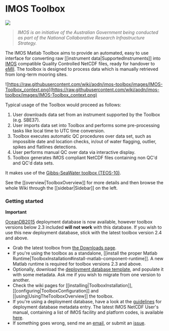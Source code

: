 # IMOS Toolbox #

![](https://raw.githubusercontent.com/wiki/aodn/imos-toolbox/images/imos_logo.png)

> _IMOS is an initiative of the Australian Government being conducted as part of the National Collaborative Research Infrastructure Strategy._

The IMOS Matlab Toolbox aims to provide an automated, easy to use interface for converting raw [[instrument data|SupportedInstruments]] into [IMOS](http://www.imos.org.au) compatible Quality Controlled NetCDF files, ready for handover to [eMII](http://imos.org.au/emii.html). The toolbox is designed to process data which is manually retrieved from long-term mooring sites.

![https://raw.githubusercontent.com/wiki/aodn/imos-toolbox/images/IMOS-Toolbox_context.png](https://raw.githubusercontent.com/wiki/aodn/imos-toolbox/images/IMOS-Toolbox_context.png)

Typical usage of the Toolbox would proceed as follows:

  1. User downloads data set from an instrument supported by the Toolbox (e.g. SBE37).
  1. User imports data set into Toolbox and performs some pre-processing tasks like local time to UTC time conversion.
  1. Toolbox executes automatic QC procedures over data set, such as impossible date and location checks, in/out of water flagging, outlier, spikes and flatlines detections.
  1. User performs manual QC over data via interactive display.
  1. Toolbox generates IMOS compliant NetCDF files containing non QC'd and QC'd data sets.

It makes use of the [Gibbs-SeaWater toolbox (TEOS-10)](http://www.teos-10.org/).

See the [[overview|ToolboxOverview]] for more details and then browse the whole Wiki through the [[sidebar|Sidebar]] on the left.

### Getting started ###

**Important**

[OceanDB2015](http://data.aodn.org.au/IMOS/public/eMII/softwares/imos-toolbox/OceanDB2015.mdb.zip) deployment database is now available, however toolbox versions below 2.3 included **will not work** with this database. If you wish to use this new deployment database, stick with the latest toolbox version 2.4 and above.

  * Grab the latest toolbox from [the Downloads page](http://data.aodn.org.au/IMOS/public/eMII/softwares/imos-toolbox/).
  * If you're using the toolbox as a standalone, [[install the proper Matlab Runtime|ToolboxInstallation#install-matlab-component-runtime]]. A new Matlab runtime is required for toolbox versions 2.3 and above.
  * Optionally, download the [deployment database template](http://data.aodn.org.au/IMOS/public/eMII/softwares/imos-toolbox/OceanDB2015.mdb.zip), and populate it with some metadata. Ask me if you wish to migrate from one version to another.
  * Check the wiki pages for [[installing|ToolboxInstallation]], [[configuring|ToolboxConfiguration]] and [[using|UsingTheToolboxOverview]] the toolbox.
  * If you're using a deployment database, have a look at the [guidelines](https://raw.githubusercontent.com/wiki/aodn/imos-toolbox/documents/deployment_database_conventions.pdf) for deployment database metadata entry. The latest IMOS NetCDF User's manual, containing a list of IMOS facility and platform codes, is available [here](https://raw.githubusercontent.com/wiki/aodn/imos-toolbox/documents/IMOS_netCDF_usermanual_v1.3.pdf).
  * If something goes wrong, send me an [email](mailto:guillaume.galibert@utas.edu.au), or submit an [issue](https://github.com/aodn/imos-toolbox/issues).
